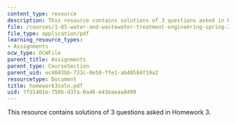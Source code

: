 ```yaml
---
content_type: resource
description: This resource contains solutions of 3 questions asked in Homework 3.
file: /courses/1-85-water-and-wastewater-treatment-engineering-spring-2006/7fd1401e750bd3fa0a46e43eaeaa8499_homework3soln.pdf
file_type: application/pdf
learning_resource_types:
- Assignments
ocw_type: OCWFile
parent_title: Assignments
parent_type: CourseSection
parent_uid: ec4043bb-731c-0e59-ffe1-ab40584f19a2
resourcetype: Document
title: homework3soln.pdf
uid: 7fd1401e-750b-d3fa-0a46-e43eaeaa8499
---
```

This resource contains solutions of 3 questions asked in Homework 3.

